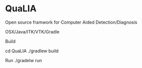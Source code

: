 QuaLIA
======

Open source framwork for Computer Aided Detection/Diagnosis

OSX/Java/ITK/VTK/Gradle


Build

cd QuaLIA
./gradlew build


Run
./gradelw run
